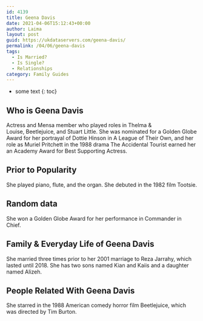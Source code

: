 ```yaml
---
id: 4139
title: Geena Davis
date: 2021-04-06T15:12:43+00:00
author: Laima
layout: post
guid: https://ukdataservers.com/geena-davis/
permalink: /04/06/geena-davis
tags:
  - Is Married?
  - Is Single?
  - Relationships
category: Family Guides
---
```


* some text
{: toc}


## Who is Geena Davis
                  
                  
                  
Actress and Mensa member who played roles in Thelma & Louise, Beetlejuice, and Stuart Little. She was nominated for a Golden Globe Award for her portrayal of Dottie Hinson in A League of Their Own, and her role as Muriel Pritchett in the 1988 drama The Accidental Tourist earned her an Academy Award for Best Supporting Actress.
                  
              
            
              
            
                
                
                
## Prior to Popularity
                  
                  
                  
She played piano, flute, and the organ. She debuted in the 1982 film Tootsie.
                  
              
            
              
            
                
                
                
## Random data
                  
                  
                  
She won a Golden Globe Award for her performance in Commander in Chief.
                  
              
            
              
            
                
                
                
## Family & Everyday Life of Geena Davis
                  
                  
                  
She married three times prior to her 2001 marriage to Reza Jarrahy, which lasted until 2018. She has two sons named Kian and Kaiis and a daughter named Alizeh.
                  
              
            
              
            
                
                
                
## People Related With Geena Davis
                  
                  
                  
She starred in the 1988 American comedy horror film Beetlejuice, which was directed by Tim Burton.
                  
              
            
              
            
                
              
            
              
              
            
            
              
            
          
          
          
